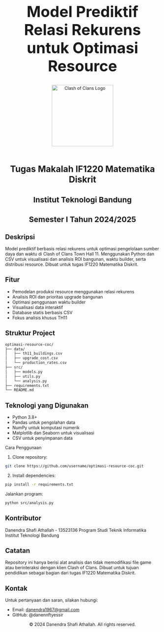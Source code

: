 <h1 align="center" style="font-size: 3.5em;">Model Prediktif Relasi Rekurens untuk Optimasi Resource</h1>
<div align="center">
  <img src="docs/clash_of_clans_logo.png" alt="Clash of Clans Logo" width="200"/>
  <br><br>
  <h2 align="center" style="font-size: 2em; font-weight: bold;">Tugas Makalah IF1220 Matematika Diskrit</h2>
  <h3 align="center" style="font-size: 1.75em; font-weight: bold;">Institut Teknologi Bandung</h3>
  <h3 align="center" style="font-size: 1.75em; font-weight: bold;">Semester I Tahun 2024/2025</h3>
</div>
</div>

## Deskripsi
Model prediktif berbasis relasi rekurens untuk optimasi pengelolaan sumber daya dan waktu di Clash of Clans Town Hall 11. Menggunakan Python dan CSV untuk visualisasi dan analisis ROI bangunan, waktu builder, serta distribusi resource. Dibuat untuk tugas IF1220 Matematika Diskrit.

## Fitur

* Pemodelan produksi resource menggunakan relasi rekurens
* Analisis ROI dan prioritas upgrade bangunan
* Optimasi penggunaan waktu builder
* Visualisasi data interaktif
* Database statis berbasis CSV
* Fokus analisis khusus TH11

## Struktur Project
```bash
optimasi-resource-coc/
├── data/
│   ├── th11_buildings.csv
│   ├── upgrade_cost.csv
│   └── production_rates.csv
├── src/
│   ├── models.py
│   ├── utils.py
│   └── analysis.py
├── requirements.txt
└── README.md
```

## Teknologi yang Digunakan

* Python 3.8+
* Pandas untuk pengolahan data
* NumPy untuk komputasi numerik
* Matplotlib dan Seaborn untuk visualisasi
* CSV untuk penyimpanan data

Cara Penggunaan

1. Clone repository:
```bash
git clone https://github.com/username/optimasi-resource-coc.git
```

2. Install dependencies:
```bash
pip install -r requirements.txt
```
Jalankan program:
```bash
python src/analysis.py
```

## Kontributor
Danendra Shafi Athallah - 13523136
Program Studi Teknik Informatika
Institut Teknologi Bandung

## Catatan
Repository ini hanya berisi alat analisis dan tidak memodifikasi file game atau berinteraksi dengan klien Clash of Clans. Dibuat untuk tujuan pendidikan sebagai bagian dari tugas IF1220 Matematika Diskrit.

## Kontak
Untuk pertanyaan dan saran, silakan hubungi:
* Email: danendra1967@gmail.com
* GitHub: @danennftyessir

<div align="center">
© 2024 Danendra Shafi Athallah. All rights reserved.
</div>
